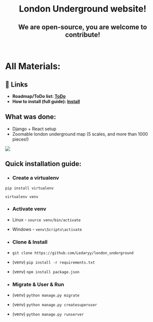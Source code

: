 <br/>
  <h1 align="center">
    London Underground website! 
  </h1>
  <h2 align="center">
    We are open-source, you are welcome to contribute!
  </h2>
<br/>

# All Materials:

## 🔗 Links
- **Roadmap/ToDo list: [ToDo](https://github.com/Ledaryy/london_underground/blob/master/todo.md)**
- **How to install (full guide): [Install](https://github.com/Ledaryy/london_underground/blob/master/installation.md)**

## What was done:
- Django + React setup
- Zoomable london underground map (5 scales, and more than 1000 pieces!)
<img src="https://media.giphy.com/media/AWtdHlEF8G8Hyw5SKH/giphy.gif"/>


## Quick installation guide:

- ### Create a virtualenv
```Shell
pip install virtualenv
```
```Shell
virtualenv venv
```

- ### Activate venv
- Linux - ``` source venv/bin/activate ```
- Windows - ``` venv\Scripts\activate ```

- ### Clone & Install
- ``` git clone https://github.com/Ledaryy/london_underground ```
- (venv) ``` pip install -r requirements.txt ```
- (venv) ``` npm install package.json ```

- ### Migrate & User & Run
- (venv) ``` python manage.py migrate ```
- (venv) ``` python manage.py createsuperuser ```
- (venv) ``` python manage.py runserver ```